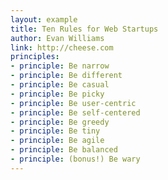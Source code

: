 ```yaml
---
layout: example
title: Ten Rules for Web Startups
author: Evan Williams
link: http://cheese.com
principles:
- principle: Be narrow
- principle: Be different
- principle: Be casual
- principle: Be picky
- principle: Be user-centric
- principle: Be self-centered
- principle: Be greedy
- principle: Be tiny
- principle: Be agile
- principle: Be balanced
- principle: (bonus!) Be wary     
---
```

